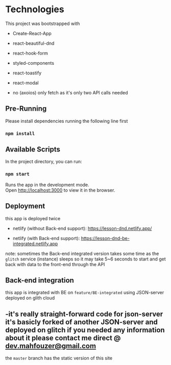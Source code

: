 # Technologies

This project was bootstrapped with
- Create-React-App
- react-beautiful-dnd
- react-hook-form
- styled-components
- react-toastify
- react-modal


- no (axoios) only fetch as it's only two API calls needed 

## Pre-Running
Please install dependencies running the following line first
### `npm install`

## Available Scripts

In the project directory, you can run:

### `npm start`

Runs the app in the development mode.\
Open [http://localhost:3000](http://localhost:3000) to view it in the browser.

## Deployment 

 this app is deployed twice 

  - netlify (without Back-end support): https://lesson-dnd.netlify.app/

  - netlify (with Back-end support): https://lesson-dnd-be-integrated.netlify.app

  note: sometimes the Back-end integrated version takes some time as the `glitch` service (instance) sleeps 
  so it may take 5~6 seconds to start and get back with data to the front-end through the API 


 ## Back-end integration 

 this app is integrated with BE on `feature/BE-integrated`
 using JSON-server deployed on glith cloud

 -it's really straight-forward code for json-server it's basicly forked of another JSON-server and deployed on glitch
 if you needed any information about it please contact me direct @ dev.mahfouzer@gmail.com 
 -

 the `master` branch has the static version of this site  


